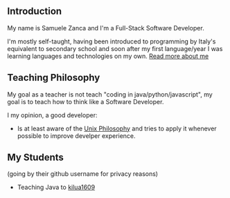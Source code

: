 ## Introduction

My name is Samuele Zanca and I'm a Full-Stack Software Developer.

I'm mostly self-taught, having been introduced to programming by Italy's equivalent to secondary school and soon after my first language/year I was learning languages and technologies on my own. [Read more about me](about_me.md)

## Teaching Philosophy

My goal as a teacher is not teach "coding in java/python/javascript", my goal is to teach how to think like a Software Developer.

I my opinion, a good developer:
 - Is at least aware of the [Unix Philosophy](philosophy/unix_philosophy.md) and tries to apply it whenever possible to improve develper experience.

## My Students
(going by their github username for privacy reasons)

- Teaching Java to [kilua1609](https://github.com/metruzanca/Java-Tutoring-Kilua1609)
